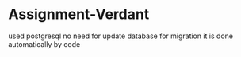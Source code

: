 # Assignment-Verdant
used postgresql no need for update database for migration it is done automatically by code
